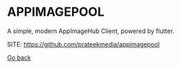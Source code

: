 # APPIMAGEPOOL

 A simple, modern AppImageHub Client, powered by flutter.
 
 SITE: https://github.com/prateekmedia/appimagepool

 [Go back](https://portable-linux-apps.github.io/apps.html)
